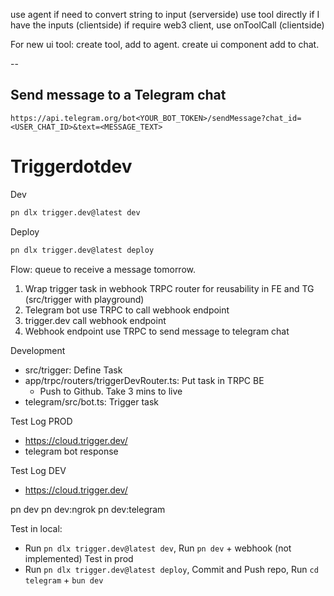 use agent if need to convert string to input (serverside)
use tool directly if I have the inputs (clientside)
if require web3 client, use onToolCall (clientside)


For new ui tool: create tool, add to agent. create ui component add to chat.

--

## Send message to a Telegram chat

```
https://api.telegram.org/bot<YOUR_BOT_TOKEN>/sendMessage?chat_id=<USER_CHAT_ID>&text=<MESSAGE_TEXT>
```

# Triggerdotdev

Dev

```bash
pn dlx trigger.dev@latest dev
```

Deploy

```bash
pn dlx trigger.dev@latest deploy
```

Flow: queue to receive a message tomorrow.
1. Wrap trigger task in webhook TRPC router for reusability in FE and TG (src/trigger with playground)
2. Telegram bot use TRPC to call webhook endpoint
3. trigger.dev call webhook endpoint
4. Webhook endpoint use TRPC to send message to telegram chat

Development
- src/trigger: Define Task
- app/trpc/routers/triggerDevRouter.ts: Put task in TRPC BE
    - Push to Github. Take 3 mins to live
- telegram/src/bot.ts: Trigger task

Test Log PROD
- https://cloud.trigger.dev/
- telegram bot response

Test Log DEV
- https://cloud.trigger.dev/

pn dev
pn dev:ngrok
pn dev:telegram

Test in local:
- Run `pn dlx trigger.dev@latest dev`, Run `pn dev` + webhook (not implemented)
Test in prod
- Run `pn dlx trigger.dev@latest deploy`, Commit and Push repo, Run `cd telegram` + `bun dev`